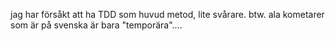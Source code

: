 jag har försåkt att ha TDD som huvud  metod, lite svårare. btw. ala kometarer som är på svenska är bara "temporära"....